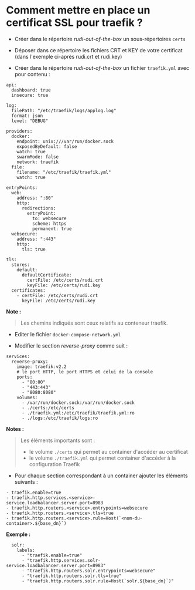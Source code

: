 # Comment mettre en place un certificat SSL pour traefik ?

- Créer dans le répertoire *rudi-out-of-the-box* un sous-répertoires ``certs``

- Déposer dans ce répertoire les fichiers CRT et KEY de votre certificat (dans l'exemple ci-après rudi.crt et rudi.key)

- Créer dans le répertoire *rudi-out-of-the-box* un fichier ``traefik.yml`` avec pour contenu :

```
api:
  dashboard: true
  insecure: true

log:
  filePath: "/etc/traefik/logs/applog.log"
  format: json
  level: "DEBUG"

providers:
  docker:
    endpoint: unix:///var/run/docker.sock
    exposedByDefault: false
    watch: true
    swarmMode: false
    network: traefik
  file:
    filename: "/etc/traefik/traefik.yml"
    watch: true

entryPoints:
  web:
    address: ":80"
    http:
      redirections:
        entryPoint:
          to: websecure
          scheme: https
          permanent: true
  websecure:
    address: ":443"
    http:
      tls: true

tls:
  stores:
    default:
      defaultCertificate:
        certFile: /etc/certs/rudi.crt
        keyFile: /etc/certs/rudi.key
  certificates:
    - certFile: /etc/certs/rudi.crt
      keyFile: /etc/certs/rudi.key
```

**Note :** 

> Les chemins indiqués sont ceux relatifs au conteneur traefik.

- Editer le fichier ``docker-compose-network.yml``

- Modifier le section *reverse-proxy* comme suit :

```
services:
  reverse-proxy:
    image: traefik:v2.2
    # le port HTTP, le port HTTPS et celui de la console
    ports:
      - "80:80"
      - "443:443"
      - "8080:8080" 
    volumes:
      - /var/run/docker.sock:/var/run/docker.sock
      - ./certs:/etc/certs
      - ./traefik.yml:/etc/traefik/traefik.yml:ro
      - ./logs:/etc/traefik/logs:ro      
```

**Notes :** 

> Les éléments importants sont :
> - le volume ``./certs`` qui permet au container d'accéder au certificat
> - le volume ``./traefik.yml`` qui permet container d'accéder à la configuration Traefik

- Pour chaque section correspondant à un container ajouter les éléments suivants :

```
- traefik.enable=true
- traefik.http.services.<service>-service.loadbalancer.server.port=8983
- traefik.http.routers.<service>.entrypoints=websecure
- traefik.http.routers.<service>.tls=true
- traefik.http.routers.<service>.rule=Host(`<nom-du-container>.${base_dn}`)
```

**Exemple :**

```
  solr:
    labels:
      - "traefik.enable=true"
      - "traefik.http.services.solr-service.loadbalancer.server.port=8983"
      - "traefik.http.routers.solr.entrypoints=websecure"
      - "traefik.http.routers.solr.tls=true"
      - "traefik.http.routers.solr.rule=Host(`solr.${base_dn}`)"
```


